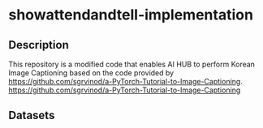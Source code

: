 # showattendandtell-implementation

## Description
This repository is a modified code that enables AI HUB to perform Korean Image Captioning based on the code provided by https://github.com/sgrvinod/a-PyTorch-Tutorial-to-Image-Captioning.
https://github.com/sgrvinod/a-PyTorch-Tutorial-to-Image-Captioning

## Datasets
